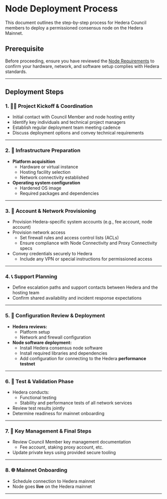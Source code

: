 # Node Deployment Process

This document outlines the step-by-step process for Hedera Council members to deploy a permissioned consensus node on the Hedera Mainnet.

## Prerequisite

Before proceeding, ensure you have reviewed the [Node Requirements](node-requirements/) to confirm your hardware, network, and software setup complies with Hedera standards.

***

## Deployment Steps

### 1. 🧑‍💼 Project Kickoff & Coordination

* Initial contact with Council Member and node hosting entity
* Identify key individuals and technical project managers
* Establish regular deployment team meeting cadence
* Discuss deployment options and convey technical requirements

***

### 2. 🧱 Infrastructure Preparation

* **Platform acquisition**
  * Hardware or virtual instance
  * Hosting facility selection
  * Network connectivity established
* **Operating system configuration**
  * Hardened OS image
  * Required packages and dependencies

***

### 3. 🔐 Account & Network Provisioning

* Provision Hedera-specific system accounts (e.g., fee account, node account)
* Provision network access
  * Set firewall rules and access control lists (ACLs)
  * Ensure compliance with Node Connectivity and Proxy Connectivity specs
* Convey credentials securely to Hedera
  * Include any VPN or special instructions for permissioned access

***

### 4. 📞 Support Planning

* Define escalation paths and support contacts between Hedera and the hosting team
* Confirm shared availability and incident response expectations

***

### 5. 🧪 Configuration Review & Deployment

* **Hedera reviews:**
  * Platform setup
  * Network and firewall configuration
* **Node software deployment:**
  * Install Hedera consensus node software
  * Install required libraries and dependencies
  * Add configuration for connecting to the Hedera **performance testnet**

***

### 6. 🧭 Test & Validation Phase

* Hedera conducts:
  * Functional testing
  * Stability and performance tests of all network services
* Review test results jointly
* Determine readiness for mainnet onboarding

***

### 7. 🔐 Key Management & Final Steps

* Review Council Member key management documentation
  * Fee account, staking proxy account, etc.
* Update private keys using provided secure tooling

***

### 8. 🌐 Mainnet Onboarding

* Schedule connection to Hedera mainnet
* Node goes **live** on the Hedera mainnet

***
